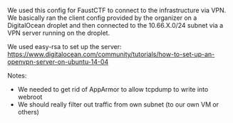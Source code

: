 We used this config for FaustCTF to connect to the infrastructure via VPN.
We basically ran the client config provided by the organizer on a DigitalOcean
droplet and then connected to the 10.66.X.0/24 subnet via a VPN server running
on the droplet.

We used easy-rsa to set up the server:
https://www.digitalocean.com/community/tutorials/how-to-set-up-an-openvpn-server-on-ubuntu-14-04

Notes:
* We needed to get rid of AppArmor to allow tcpdump to write into webroot
* We should really filter out traffic from own subnet (to our own VM or others)
